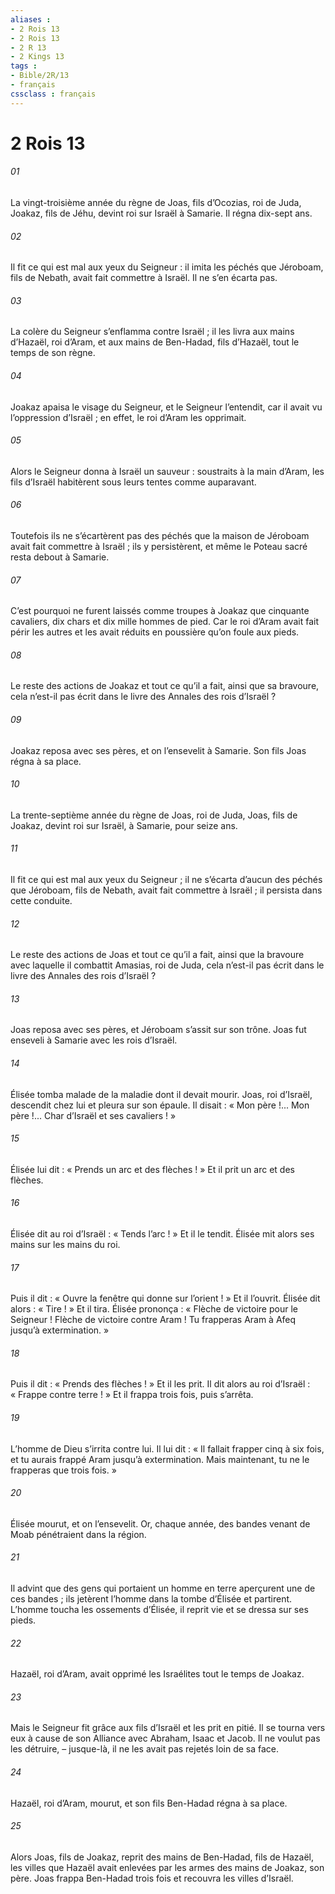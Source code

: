 ```yaml
---
aliases : 
- 2 Rois 13
- 2 Rois 13
- 2 R 13
- 2 Kings 13
tags : 
- Bible/2R/13
- français
cssclass : français
---
```


# 2 Rois 13

###### 01
La vingt-troisième année du règne de Joas, fils d’Ocozias, roi de Juda, Joakaz, fils de Jéhu, devint roi sur Israël à Samarie. Il régna dix-sept ans.
###### 02
Il fit ce qui est mal aux yeux du Seigneur : il imita les péchés que Jéroboam, fils de Nebath, avait fait commettre à Israël. Il ne s’en écarta pas.
###### 03
La colère du Seigneur s’enflamma contre Israël ; il les livra aux mains d’Hazaël, roi d’Aram, et aux mains de Ben-Hadad, fils d’Hazaël, tout le temps de son règne.
###### 04
Joakaz apaisa le visage du Seigneur, et le Seigneur l’entendit, car il avait vu l’oppression d’Israël ; en effet, le roi d’Aram les opprimait.
###### 05
Alors le Seigneur donna à Israël un sauveur : soustraits à la main d’Aram, les fils d’Israël habitèrent sous leurs tentes comme auparavant.
###### 06
Toutefois ils ne s’écartèrent pas des péchés que la maison de Jéroboam avait fait commettre à Israël ; ils y persistèrent, et même le Poteau sacré resta debout à Samarie.
###### 07
C’est pourquoi ne furent laissés comme troupes à Joakaz que cinquante cavaliers, dix chars et dix mille hommes de pied. Car le roi d’Aram avait fait périr les autres et les avait réduits en poussière qu’on foule aux pieds.
###### 08
Le reste des actions de Joakaz et tout ce qu’il a fait,
ainsi que sa bravoure,
cela n’est-il pas écrit dans le livre des Annales des rois d’Israël ?
###### 09
Joakaz reposa avec ses pères,
et on l’ensevelit à Samarie.
Son fils Joas régna à sa place.
###### 10
La trente-septième année du règne de Joas, roi de Juda, Joas, fils de Joakaz, devint roi sur Israël, à Samarie, pour seize ans.
###### 11
Il fit ce qui est mal aux yeux du Seigneur ; il ne s’écarta d’aucun des péchés que Jéroboam, fils de Nebath, avait fait commettre à Israël ; il persista dans cette conduite.
###### 12
Le reste des actions de Joas et tout ce qu’il a fait,
ainsi que la bravoure
avec laquelle il combattit Amasias, roi de Juda,
cela n’est-il pas écrit dans le livre des Annales des rois d’Israël ?
###### 13
Joas reposa avec ses pères,
et Jéroboam s’assit sur son trône.
Joas fut enseveli à Samarie avec les rois d’Israël.
###### 14
Élisée tomba malade de la maladie dont il devait mourir. Joas, roi d’Israël, descendit chez lui et pleura sur son épaule. Il disait : « Mon père !... Mon père !... Char d’Israël et ses cavaliers ! »
###### 15
Élisée lui dit : « Prends un arc et des flèches ! » Et il prit un arc et des flèches.
###### 16
Élisée dit au roi d’Israël : « Tends l’arc ! » Et il le tendit. Élisée mit alors ses mains sur les mains du roi.
###### 17
Puis il dit : « Ouvre la fenêtre qui donne sur l’orient ! » Et il l’ouvrit. Élisée dit alors : « Tire ! » Et il tira. Élisée prononça : « Flèche de victoire pour le Seigneur ! Flèche de victoire contre Aram ! Tu frapperas Aram à Afeq jusqu’à extermination. »
###### 18
Puis il dit : « Prends des flèches ! » Et il les prit. Il dit alors au roi d’Israël : « Frappe contre terre ! » Et il frappa trois fois, puis s’arrêta.
###### 19
L’homme de Dieu s’irrita contre lui. Il lui dit : « Il fallait frapper cinq à six fois, et tu aurais frappé Aram jusqu’à extermination. Mais maintenant, tu ne le frapperas que trois fois. »
###### 20
Élisée mourut, et on l’ensevelit. Or, chaque année, des bandes venant de Moab pénétraient dans la région.
###### 21
Il advint que des gens qui portaient un homme en terre aperçurent une de ces bandes ; ils jetèrent l’homme dans la tombe d’Élisée et partirent. L’homme toucha les ossements d’Élisée, il reprit vie et se dressa sur ses pieds.
###### 22
Hazaël, roi d’Aram, avait opprimé les Israélites tout le temps de Joakaz.
###### 23
Mais le Seigneur fit grâce aux fils d’Israël et les prit en pitié. Il se tourna vers eux à cause de son Alliance avec Abraham, Isaac et Jacob. Il ne voulut pas les détruire, – jusque-là, il ne les avait pas rejetés loin de sa face.
###### 24
Hazaël, roi d’Aram, mourut, et son fils Ben-Hadad régna à sa place.
###### 25
Alors Joas, fils de Joakaz, reprit des mains de Ben-Hadad, fils de Hazaël, les villes que Hazaël avait enlevées par les armes des mains de Joakaz, son père. Joas frappa Ben-Hadad trois fois et recouvra les villes d’Israël.
